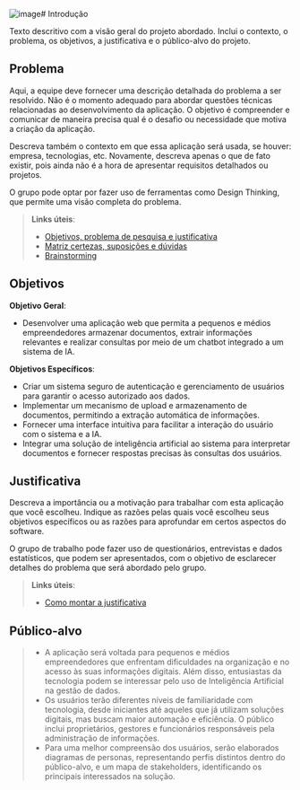 ![image](https://github.com/user-attachments/assets/16c71184-e75c-48f0-8f3d-502c4f8ae913)# Introdução

Texto descritivo com a visão geral do projeto abordado. Inclui o contexto, o problema, os objetivos, a justificativa e o público-alvo do projeto.

## Problema
Aqui, a equipe deve fornecer uma descrição detalhada do problema a ser resolvido. Não é o momento adequado para abordar questões técnicas relacionadas ao desenvolvimento da aplicação. O objetivo é compreender e comunicar de maneira precisa qual é o desafio ou necessidade que motiva a criação da aplicação.

Descreva também o contexto em que essa aplicação será usada, se  houver: empresa, tecnologias, etc. Novamente, descreva apenas o que de fato existir, pois ainda não é a hora de apresentar requisitos detalhados ou projetos.

O grupo pode optar por fazer uso de ferramentas como Design Thinking, que permite uma visão completa do problema.

> **Links úteis**:
> - [Objetivos, problema de pesquisa e justificativa](https://medium.com/@versioparole/objetivos-problema-de-pesquisa-e-justificativa-c98c8233b9c3)
> - [Matriz certezas, suposições e dúvidas](https://medium.com/educa%C3%A7%C3%A3o-fora-da-caixa/matriz-certezas-suposi%C3%A7%C3%B5es-e-d%C3%BAvidas-fa2263633655)
> - [Brainstorming](https://www.euax.com.br/2018/09/brainstorming/)

## Objetivos

 **Objetivo Geral**:
 - Desenvolver uma aplicação web que permita a pequenos e médios empreendedores armazenar documentos, extrair informações relevantes e realizar consultas por meio de um chatbot integrado a um sistema de IA.


 **Objetivos Específicos**:
 - Criar um sistema seguro de autenticação e gerenciamento de usuários para garantir o acesso autorizado aos dados.
 - Implementar um mecanismo de upload e armazenamento de documentos, permitindo a extração automática de informações.
 - Fornecer uma interface intuitiva para facilitar a interação do usuário com o sistema e a IA.
 - Integrar uma solução de inteligência artificial ao sistema para interpretar documentos e fornecer respostas precisas às consultas dos usuários.


## Justificativa

Descreva a importância ou a motivação para trabalhar com esta aplicação que você escolheu. Indique as razões pelas quais você escolheu seus objetivos específicos ou as razões para aprofundar em certos aspectos do software.

O grupo de trabalho pode fazer uso de questionários, entrevistas e dados estatísticos, que podem ser apresentados, com o objetivo de esclarecer detalhes do problema que será abordado pelo grupo.

> **Links úteis**:
> - [Como montar a justificativa](https://guiadamonografia.com.br/como-montar-justificativa-do-tcc/)

## Público-alvo

> - A aplicação será voltada para pequenos e médios empreendedores que enfrentam dificuldades na organização e no acesso às suas informações digitais. Além disso, entusiastas da tecnologia podem se interessar pelo uso de Inteligência Artificial na gestão de dados.
> - Os usuários terão diferentes níveis de familiaridade com tecnologia, desde iniciantes até aqueles que já utilizam soluções digitais, mas buscam maior automação e eficiência. O público inclui proprietários, gestores e funcionários responsáveis pela administração de informações.
> - Para uma melhor compreensão dos usuários, serão elaborados diagramas de personas, representando perfis distintos dentro do público-alvo, e um mapa de stakeholders, identificando os principais interessados na solução.
